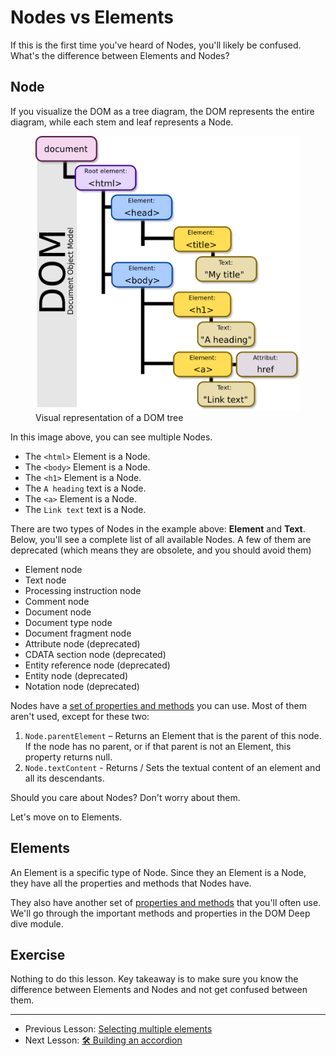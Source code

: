 # Nodes vs Elements

If this is the first time you've heard of Nodes, you'll likely be confused. What's the difference between Elements and Nodes?

## Node

If you visualize the DOM as a tree diagram, the DOM represents the entire diagram, while each stem and leaf represents a Node.

<figure>
  <img src="../../images/arrays-and-loops/node-vs-elem/dom.png" alt="Visual representation of a DOM tree">
  <figcaption>Visual representation of a DOM tree</figcaption>
</figure>

In this image above, you can see multiple Nodes.

- The `<html>` Element is a Node.
- The `<body>` Element is a Node.
- The `<h1>` Element is a Node.
- The `A heading` text is a Node.
- The `<a>` Element is a Node.
- The `Link text` text is a Node.

There are two types of Nodes in the example above: **Element** and **Text**. Below, you'll see a complete list of all available Nodes. A few of them are deprecated (which means they are obsolete, and you should avoid them)

- Element node
- Text node
- Processing instruction node
- Comment node
- Document node
- Document type node
- Document fragment node
- Attribute node (deprecated)
- CDATA section node (deprecated)
- Entity reference node (deprecated)
- Entity node (deprecated)
- Notation node (deprecated)

Nodes have a [set of properties and methods](https://developer.mozilla.org/en/docs/Web/API/Node) you can use. Most of them aren't used, except for these two:

1. `Node.parentElement` – Returns an Element that is the parent of this node. If the node has no parent, or if that parent is not an Element, this property returns null.
2. `Node.textContent` - Returns / Sets the textual content of an element and all its descendants.

Should you care about Nodes? Don't worry about them.

Let's move on to Elements.

## Elements

An Element is a specific type of Node. Since they an Element is a Node, they have all the properties and methods that Nodes have.

They also have another set of [properties and methods](https://developer.mozilla.org/en-US/docs/Web/API/Element) that you'll often use. We'll go through the important methods and properties in the DOM Deep dive module.

## Exercise

Nothing to do this lesson. Key takeaway is to make sure you know the difference between Elements and Nodes and not get confused between them.

---

- Previous Lesson: [Selecting multiple elements](04.selecting-multiple-elements.md)
- Next Lesson: [🛠 Building an accordion](06.building-accordion.md)
